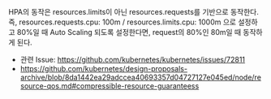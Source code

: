 HPA의 동작은 resources.limits이 아닌 resources.requests를 기반으로 동작한다.
즉, resources.requests.cpu: 100m / resources.limits.cpu: 1000m 으로 설정하고 80%일 때 Auto Scaling 되도록 설정한다면, request의 80%인 80m일 때 동작하게 된다.

- 관련 Issue: https://github.com/kubernetes/kubernetes/issues/72811
- https://github.com/kubernetes/design-proposals-archive/blob/8da1442ea29adccea40693357d04727127e045ed/node/resource-qos.md#compressible-resource-guaranteess
